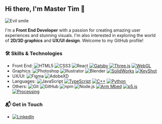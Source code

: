 ## Hi there, I'm Master Tim 👋

![Evil smile](https://media.tenor.com/3HwSd6XzABkAAAAC/evil-smile.gif)

I'm a **Front End Developer** with a passion for creating amazing user experiences and stunning visuals. I'm also interested in exploring the world of **2D/3D graphics** and **UX/UI design**. Welcome to my GitHub profile!

### 🛠️ Skills & Technologies

- Front End: ![HTML5](https://img.shields.io/badge/-HTML5-E34F26?style=flat&logo=html5&logoColor=white) ![CSS3](https://img.shields.io/badge/-CSS3-1572B6?style=flat&logo=css3&logoColor=white) ![React](https://img.shields.io/badge/-React-61DAFB?style=flat&logo=react&logoColor=black) [![Gatsby](https://img.shields.io/badge/Gatsby-663399?style=flat&logo=gatsby&logoColor=white)](https://www.gatsbyjs.com/) [![Three.js](https://img.shields.io/badge/Three.js-222222?style=flat&logo=three.js&logoColor=white)](https://threejs.org/) [![WebGL](https://img.shields.io/badge/WebGL-990000?style=flat&logo=webgl&logoColor=white)](https://get.webgl.org/)
- Graphics: ![Photoshop](https://img.shields.io/badge/-Photoshop-31A8FF?style=flat&logo=adobe-photoshop&logoColor=white) ![Illustrator](https://img.shields.io/badge/-Illustrator-FF9A00?style=flat&logo=adobe-illustrator&logoColor=black) ![Blender](https://img.shields.io/badge/-Blender-F5792A?style=flat&logo=blender&logoColor=white) [![SolidWorks](https://img.shields.io/badge/SolidWorks-00BFFF?style=flat&logo=solidworks&logoColor=white)](https://www.solidworks.com/) [![KeyShot](https://img.shields.io/badge/KeyShot-004B80?style=flat&logo=keyshot&logoColor=white)](https://www.keyshot.com/)
- UX/UI: ![Figma](https://img.shields.io/badge/-Figma-F24E1E?style=flat&logo=figma&logoColor=white) ![AdobeXD](https://img.shields.io/badge/-Adobe_XD-FF26BE?style=flat&logo=adobe-xd&logoColor=white)
- Languages: ![JavaScript](https://img.shields.io/badge/-JavaScript-F7DF1E?style=flat&logo=javascript&logoColor=black) [![TypeScript](https://img.shields.io/badge/TypeScript-3178C6?style=flat&logo=typescript&logoColor=white)](https://www.typescriptlang.org/) [![C++](https://img.shields.io/badge/C++-00599C?style=flat&logo=c%2B%2B&logoColor=white)](https://en.cppreference.com/) [![Python](https://img.shields.io/badge/Python-3776AB?style=flat&logo=python&logoColor=white)](https://www.python.org/)
- Others: ![Git](https://img.shields.io/badge/-Git-F05032?style=flat&logo=git&logoColor=white) ![GitHub](https://img.shields.io/badge/-GitHub-181717?style=flat&logo=github&logoColor=white) ![npm](https://img.shields.io/badge/-npm-CB3837?style=flat&logo=npm&logoColor=white) ![Node.js](https://img.shields.io/badge/-Node.js-339933?style=flat&logo=node.js&logoColor=white) [![Arm Mbed](https://img.shields.io/badge/Arm_Mbed-0093DD?style=flat&logo=arm&logoColor=white)](https://www.mbed.com/) [![p5.js](https://img.shields.io/badge/p5.js-ED225D?style=flat&logo=p5.js&logoColor=white)](https://p5js.org/) [![Processing](https://img.shields.io/badge/Processing-006699?style=flat&logo=processing-foundation&logoColor=white)](https://processing.org/)

### 📬 Get in Touch

- [![LinkedIn](https://img.shields.io/badge/LinkedIn-0077B5?style=flat&logo=linkedin&logoColor=white)](https://www.linkedin.com/in/dzhoroev7/)

